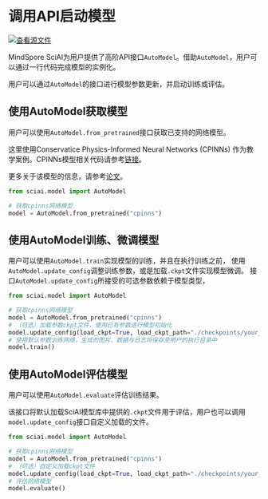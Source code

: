 # 调用API启动模型

[![查看源文件](https://mindspore-website.obs.cn-north-4.myhuaweicloud.com/website-images/master/resource/_static/logo_source.svg)](https://gitee.com/mindspore/docs/blob/master/docs/sciai/docs/source_zh_cn/launch_with_api.md)&nbsp;&nbsp;

MindSpore SciAI为用户提供了高阶API接口`AutoModel`。借助`AutoModel`，用户可以通过一行代码完成模型的实例化。

用户可以通过`AutoModel`的接口进行模型参数更新，并启动训练或评估。

## 使用AutoModel获取模型

用户可以使用`AutoModel.from_pretrained`接口获取已支持的网络模型。

这里使用Conservatice Physics-Informed Neural Networks (CPINNs) 作为教学案例。CPINNs模型相关代码请参考[链接](https://gitee.com/mindspore/mindscience/SciAI/sciai/model/cpinns)。

更多关于该模型的信息，请参考[论文](https://www.sciencedirect.com/science/article/abs/pii/S0045782520302127)。

```python
from sciai.model import AutoModel

# 获取cpinns网络模型
model = AutoModel.from_pretrained("cpinns")
```

## 使用AutoModel训练、微调模型

用户可以使用`AutoModel.train`实现模型的训练，并且在执行训练之前，
使用`AutoModel.update_config`调整训练参数，或是加载`.ckpt`文件实现模型微调。
接口`AutoModel.update_config`所接受的可选参数依赖于模型类型，

```python
from sciai.model import AutoModel

# 获取cpinns网络模型
model = AutoModel.from_pretrained("cpinns")
# （可选）加载参数ckpt文件，使用已有参数进行模型初始化
model.update_config(load_ckpt=True, load_ckpt_path="./checkpoints/your_file.ckpt", epochs=500)
# 使用默认参数训练网络，生成的图片、数据与日志将保存至用户的执行目录中
model.train()
```

## 使用AutoModel评估模型

用户可以使用`AutoModel.evaluate`评估训练结果。

该接口将默认加载SciAI模型库中提供的`.ckpt`文件用于评估，用户也可以调用`model.update_config`接口自定义加载的文件。

```python
from sciai.model import AutoModel

# 获取cpinns网络模型
model = AutoModel.from_pretrained("cpinns")
# （可选）自定义加载ckpt文件
model.update_config(load_ckpt=True, load_ckpt_path="./checkpoints/your_file.ckpt")
# 评估网络模型
model.evaluate()
```

